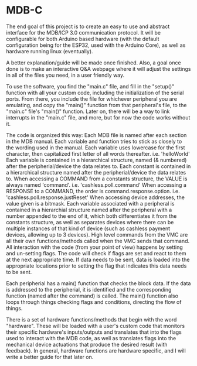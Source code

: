 # MDB-C
The end goal of this project is to create an easy to use and abstract interface for the MDB/ICP 3.0 communication protocol.  It will be configurable for both Arduino based hardware (with the default configuration being for the ESP32, used with the Arduino Core), as well as hardware running linux (eventually). 

A better explanation/guide will be made once finished. Also, a goal once done is to make an interactive Q&A webpage where it will adjust the settings in all of the files you need, in a user friendly way.

To use the software, you find the "main.c" file, and fill in the "setup()" function with all your custom code, including the initialization of the serial ports.  From there, you include the file for whichever peripheral you are emulating, and copy the "main()" function from that peripheral's file, to the "main.c" file's "main()" function.  Later on, there will be a way to link interrupts in the "main.c" file, and more, but for now the code works without it.


The code is organized this way:
Each MDB file is named after each section in the MDB manual.
Each variable and function tries to stick as closely to the wording used in the manual.
 Each variable uses lowercase for the first character, then capitalized first letter of all words thereafter. i.e. 'helloWorld'
  Each variable is contained in a hierarchical structure, named (& numbered) after the peripherial/device the data relates to.
  Each constant is contained in a hierarchical structure named after the peripherial/device the data relates to.
   When accessing a COMMAND from a constants structure, the VALUE is always named 'command'.  i.e. 'cashless.poll.command'
    When accessing a RESPONSE to a COMMAND, the order is command.response.option.  i.e. 'cashless.poll.response.justReset'
     When accessing device addresses, the value given is a bitmask.
  Each variable associated with a peripheral is contained in a hierarchial structure named after the peripheral with a number appended to the end of it, which both differentiates it from the constants structure, as well as separates devices where there can be multiple instances of that kind of device (such as cashless payment devices, allowing up to 3 devices).
High level commands from the VMC are all their own functions/methods called when the VMC sends that command.
All interaction with the code (from your point of view) happens by setting and un-setting flags.  The code will check if flags are set and react to them at the next appropriate time.
 If data needs to be sent, data is loaded into the appropriate locations prior to setting the flag that indicates this data needs to be sent.

Each peripherial has a main() function that checks the block data.  If the data is addressed to the peripherial, it is identified and the corresponding function (named after the command) is called.  The main() function also loops through things checking flags and conditions, directing the flow of things.

There is a set of hardware functions/methods that begin with the word "hardware".  These will be loaded with a user's custom code that monitors their specific hardware's inputs/outputs and translates that into the flags used to interact with the MDB code, as well as translates flags into the mechanical device actuations that produce the desired result (with feedback).  In general, hardware functions are hardware specific, and I will write a better guide for that later on.
